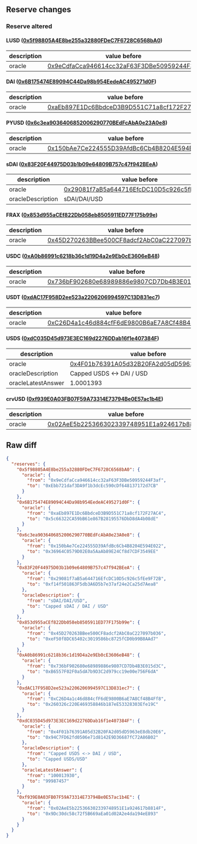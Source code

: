 ## Reserve changes

### Reserve altered

#### LUSD ([0x5f98805A4E8be255a32880FDeC7F6728C6568bA0](https://etherscan.io/address/0x5f98805A4E8be255a32880FDeC7F6728C6568bA0))

| description | value before | value after |
| --- | --- | --- |
| oracle | [0x9eCdfaCca946614cc32aF63F3DBe50959244F3af](https://etherscan.io/address/0x9eCdfaCca946614cc32aF63F3DBe50959244F3af) | [0xEbb721daf3DA9f1b3dcEc590cDf648137172d7CB](https://etherscan.io/address/0xEbb721daf3DA9f1b3dcEc590cDf648137172d7CB) |


#### DAI ([0x6B175474E89094C44Da98b954EedeAC495271d0F](https://etherscan.io/address/0x6B175474E89094C44Da98b954EedeAC495271d0F))

| description | value before | value after |
| --- | --- | --- |
| oracle | [0xaEb897E1Dc6BbdceD3B9D551C71a8cf172F27AC4](https://etherscan.io/address/0xaEb897E1Dc6BbdceD3B9D551C71a8cf172F27AC4) | [0x5c66322CA59bB61e867B28195576DbD8dA4b08dE](https://etherscan.io/address/0x5c66322CA59bB61e867B28195576DbD8dA4b08dE) |


#### PYUSD ([0x6c3ea9036406852006290770BEdFcAbA0e23A0e8](https://etherscan.io/address/0x6c3ea9036406852006290770BEdFcAbA0e23A0e8))

| description | value before | value after |
| --- | --- | --- |
| oracle | [0x150bAe7Ce224555D39AfdBc6Cb4B8204E594E022](https://etherscan.io/address/0x150bAe7Ce224555D39AfdBc6Cb4B8204E594E022) | [0x36964C0579D02E0a5AaAb89E24Cf8d7CDF3549EE](https://etherscan.io/address/0x36964C0579D02E0a5AaAb89E24Cf8d7CDF3549EE) |


#### sDAI ([0x83F20F44975D03b1b09e64809B757c47f942BEeA](https://etherscan.io/address/0x83F20F44975D03b1b09e64809B757c47f942BEeA))

| description | value before | value after |
| --- | --- | --- |
| oracle | [0x29081f7aB5a644716EfcDC10D5c926c5fEe9F72B](https://etherscan.io/address/0x29081f7aB5a644716EfcDC10D5c926c5fEe9F72B) | [0xf14f501863F5db3A6D5b7e37af24e2Ca25d7Aea8](https://etherscan.io/address/0xf14f501863F5db3A6D5b7e37af24e2Ca25d7Aea8) |
| oracleDescription | sDAI/DAI/USD | Capped sDAI / DAI / USD |


#### FRAX ([0x853d955aCEf822Db058eb8505911ED77F175b99e](https://etherscan.io/address/0x853d955aCEf822Db058eb8505911ED77F175b99e))

| description | value before | value after |
| --- | --- | --- |
| oracle | [0x45D270263BBee500CF8adcf2AbC0aC227097b036](https://etherscan.io/address/0x45D270263BBee500CF8adcf2AbC0aC227097b036) | [0xeF50f8DC65402c3019586bc8725fCD0b99B8AAd7](https://etherscan.io/address/0xeF50f8DC65402c3019586bc8725fCD0b99B8AAd7) |


#### USDC ([0xA0b86991c6218b36c1d19D4a2e9Eb0cE3606eB48](https://etherscan.io/address/0xA0b86991c6218b36c1d19D4a2e9Eb0cE3606eB48))

| description | value before | value after |
| --- | --- | --- |
| oracle | [0x736bF902680e68989886e9807CD7Db4B3E015d3C](https://etherscan.io/address/0x736bF902680e68989886e9807CD7Db4B3E015d3C) | [0xB6557F02F0a5dA7b9D3C2d979cc19e00e756F6dA](https://etherscan.io/address/0xB6557F02F0a5dA7b9D3C2d979cc19e00e756F6dA) |


#### USDT ([0xdAC17F958D2ee523a2206206994597C13D831ec7](https://etherscan.io/address/0xdAC17F958D2ee523a2206206994597C13D831ec7))

| description | value before | value after |
| --- | --- | --- |
| oracle | [0xC26D4a1c46d884cfF6dE9800B6aE7A8Cf48B4Ff8](https://etherscan.io/address/0xC26D4a1c46d884cfF6dE9800B6aE7A8Cf48B4Ff8) | [0x260326c220E469358846b187eE53328303Efe19C](https://etherscan.io/address/0x260326c220E469358846b187eE53328303Efe19C) |


#### USDS ([0xdC035D45d973E3EC169d2276DDab16f1e407384F](https://etherscan.io/address/0xdC035D45d973E3EC169d2276DDab16f1e407384F))

| description | value before | value after |
| --- | --- | --- |
| oracle | [0x4F01b76391A05d32B20FA2d05dD5963eE8db20E6](https://etherscan.io/address/0x4F01b76391A05d32B20FA2d05dD5963eE8db20E6) | [0x94C7FD62fd0506e71d8142E9D36687fC72A86B02](https://etherscan.io/address/0x94C7FD62fd0506e71d8142E9D36687fC72A86B02) |
| oracleDescription | Capped USDS <-> DAI / USD | Capped USDS/USD |
| oracleLatestAnswer | 1.0001393 | 0.99987457 |


#### crvUSD ([0xf939E0A03FB07F59A73314E73794Be0E57ac1b4E](https://etherscan.io/address/0xf939E0A03FB07F59A73314E73794Be0E57ac1b4E))

| description | value before | value after |
| --- | --- | --- |
| oracle | [0x02AeE5b225366302339748951E1a924617b8814F](https://etherscan.io/address/0x02AeE5b225366302339748951E1a924617b8814F) | [0x9Dc30dc58c72f5B669aEa01d02A2e4da194eE893](https://etherscan.io/address/0x9Dc30dc58c72f5B669aEa01d02A2e4da194eE893) |


## Raw diff

```json
{
  "reserves": {
    "0x5f98805A4E8be255a32880FDeC7F6728C6568bA0": {
      "oracle": {
        "from": "0x9eCdfaCca946614cc32aF63F3DBe50959244F3af",
        "to": "0xEbb721daf3DA9f1b3dcEc590cDf648137172d7CB"
      }
    },
    "0x6B175474E89094C44Da98b954EedeAC495271d0F": {
      "oracle": {
        "from": "0xaEb897E1Dc6BbdceD3B9D551C71a8cf172F27AC4",
        "to": "0x5c66322CA59bB61e867B28195576DbD8dA4b08dE"
      }
    },
    "0x6c3ea9036406852006290770BEdFcAbA0e23A0e8": {
      "oracle": {
        "from": "0x150bAe7Ce224555D39AfdBc6Cb4B8204E594E022",
        "to": "0x36964C0579D02E0a5AaAb89E24Cf8d7CDF3549EE"
      }
    },
    "0x83F20F44975D03b1b09e64809B757c47f942BEeA": {
      "oracle": {
        "from": "0x29081f7aB5a644716EfcDC10D5c926c5fEe9F72B",
        "to": "0xf14f501863F5db3A6D5b7e37af24e2Ca25d7Aea8"
      },
      "oracleDescription": {
        "from": "sDAI/DAI/USD",
        "to": "Capped sDAI / DAI / USD"
      }
    },
    "0x853d955aCEf822Db058eb8505911ED77F175b99e": {
      "oracle": {
        "from": "0x45D270263BBee500CF8adcf2AbC0aC227097b036",
        "to": "0xeF50f8DC65402c3019586bc8725fCD0b99B8AAd7"
      }
    },
    "0xA0b86991c6218b36c1d19D4a2e9Eb0cE3606eB48": {
      "oracle": {
        "from": "0x736bF902680e68989886e9807CD7Db4B3E015d3C",
        "to": "0xB6557F02F0a5dA7b9D3C2d979cc19e00e756F6dA"
      }
    },
    "0xdAC17F958D2ee523a2206206994597C13D831ec7": {
      "oracle": {
        "from": "0xC26D4a1c46d884cfF6dE9800B6aE7A8Cf48B4Ff8",
        "to": "0x260326c220E469358846b187eE53328303Efe19C"
      }
    },
    "0xdC035D45d973E3EC169d2276DDab16f1e407384F": {
      "oracle": {
        "from": "0x4F01b76391A05d32B20FA2d05dD5963eE8db20E6",
        "to": "0x94C7FD62fd0506e71d8142E9D36687fC72A86B02"
      },
      "oracleDescription": {
        "from": "Capped USDS <-> DAI / USD",
        "to": "Capped USDS/USD"
      },
      "oracleLatestAnswer": {
        "from": "100013930",
        "to": "99987457"
      }
    },
    "0xf939E0A03FB07F59A73314E73794Be0E57ac1b4E": {
      "oracle": {
        "from": "0x02AeE5b225366302339748951E1a924617b8814F",
        "to": "0x9Dc30dc58c72f5B669aEa01d02A2e4da194eE893"
      }
    }
  }
}
```